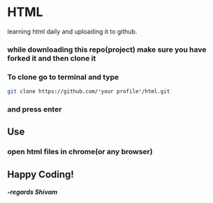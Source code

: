 # HTML
learning html daily and uploading it to github.
### while downloading this repo(project) make sure you have forked it and then clone it
### To clone go to terminal and type
```bash
git clone https://github.com/*your profile*/html.git

```
### and press enter
## Use
### open html files in chrome(or any browser)
## Happy Coding!
##### -regards Shivam
